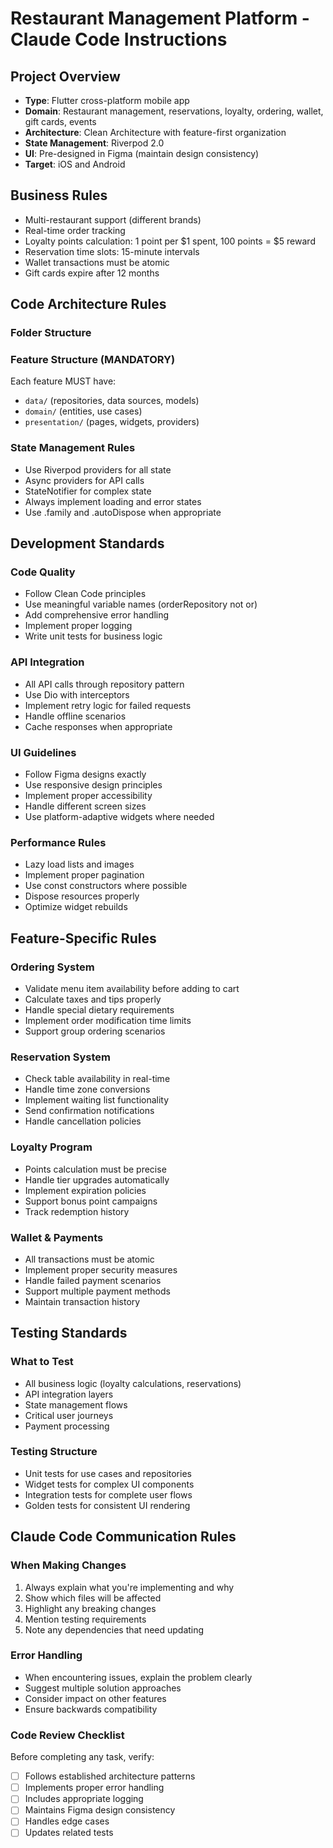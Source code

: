 # Restaurant Management Platform - Claude Code Instructions

## Project Overview
- **Type**: Flutter cross-platform mobile app
- **Domain**: Restaurant management, reservations, loyalty, ordering, wallet, gift cards, events
- **Architecture**: Clean Architecture with feature-first organization
- **State Management**: Riverpod 2.0
- **UI**: Pre-designed in Figma (maintain design consistency)
- **Target**: iOS and Android

## Business Rules
- Multi-restaurant support (different brands)
- Real-time order tracking
- Loyalty points calculation: 1 point per $1 spent, 100 points = $5 reward
- Reservation time slots: 15-minute intervals
- Wallet transactions must be atomic
- Gift cards expire after 12 months

## Code Architecture Rules

### Folder Structure

### Feature Structure (MANDATORY)
Each feature MUST have:
- `data/` (repositories, data sources, models)
- `domain/` (entities, use cases)
- `presentation/` (pages, widgets, providers)

### State Management Rules
- Use Riverpod providers for all state
- Async providers for API calls
- StateNotifier for complex state
- Always implement loading and error states
- Use .family and .autoDispose when appropriate

## Development Standards

### Code Quality
- Follow Clean Code principles
- Use meaningful variable names (orderRepository not or)
- Add comprehensive error handling
- Implement proper logging
- Write unit tests for business logic

### API Integration
- All API calls through repository pattern
- Use Dio with interceptors
- Implement retry logic for failed requests
- Handle offline scenarios
- Cache responses when appropriate

### UI Guidelines
- Follow Figma designs exactly
- Use responsive design principles
- Implement proper accessibility
- Handle different screen sizes
- Use platform-adaptive widgets where needed

### Performance Rules
- Lazy load lists and images
- Implement proper pagination
- Use const constructors where possible
- Dispose resources properly
- Optimize widget rebuilds
## Feature-Specific Rules

### Ordering System
- Validate menu item availability before adding to cart
- Calculate taxes and tips properly
- Handle special dietary requirements
- Implement order modification time limits
- Support group ordering scenarios

### Reservation System
- Check table availability in real-time
- Handle time zone conversions
- Implement waiting list functionality
- Send confirmation notifications
- Handle cancellation policies

### Loyalty Program
- Points calculation must be precise
- Handle tier upgrades automatically
- Implement expiration policies
- Support bonus point campaigns
- Track redemption history

### Wallet & Payments
- All transactions must be atomic
- Implement proper security measures
- Handle failed payment scenarios
- Support multiple payment methods
- Maintain transaction history

## Testing Standards

### What to Test
- All business logic (loyalty calculations, reservations)
- API integration layers
- State management flows
- Critical user journeys
- Payment processing

### Testing Structure
- Unit tests for use cases and repositories
- Widget tests for complex UI components
- Integration tests for complete user flows
- Golden tests for consistent UI rendering

## Claude Code Communication Rules

### When Making Changes
1. Always explain what you're implementing and why
2. Show which files will be affected
3. Highlight any breaking changes
4. Mention testing requirements
5. Note any dependencies that need updating

### Error Handling
- When encountering issues, explain the problem clearly
- Suggest multiple solution approaches
- Consider impact on other features
- Ensure backwards compatibility

### Code Review Checklist
Before completing any task, verify:
- [ ] Follows established architecture patterns
- [ ] Implements proper error handling
- [ ] Includes appropriate logging
- [ ] Maintains Figma design consistency
- [ ] Handles edge cases
- [ ] Updates related tests

